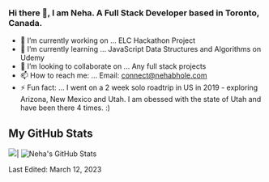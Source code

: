 ### Hi there 👋, I am Neha. A Full Stack Developer based in Toronto, Canada. 

- 🔭 I’m currently working on ... ELC Hackathon Project
- 🌱 I’m currently learning ... JavaScript Data Structures and Algorithms on Udemy
- 👯 I’m looking to collaborate on ... Any full stack projects
- 📫 How to reach me: ... Email: connect@nehabhole.com
- ⚡ Fun fact: ... I went on a 2 week solo roadtrip in US in 2019 - exploring Arizona, New Mexico and Utah. I am obessed with the state of Utah and have been there 4 times. :) 

## My GitHub Stats

<img src="https://github-readme-stats.vercel.app/api?username=bholeneha&show_icons=true&theme=radical&include_all_commits=true">|<a href="https://stackoverflow.com/users/story/5679285"></a>
![Neha's GitHub Stats](https://github-readme-stats.vercel.app/api?username=bholeneha&show_icons=true&theme=great-gatsby)




Last Edited: March 12, 2023
